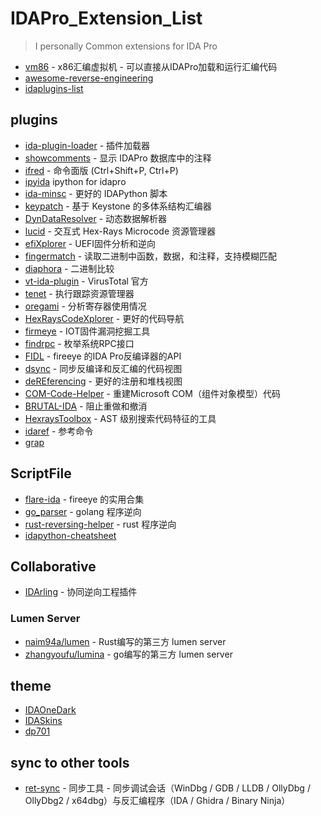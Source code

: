 # IDAPro_Extension_List

>   I personally Common extensions for IDA Pro 

* [vm86](https://github.com/tboox/vm86) - x86汇编虚拟机 - 可以直接从IDAPro加载和运行汇编代码
* [awesome-reverse-engineering](https://github.com/alphaSeclab/awesome-reverse-engineering)
* [idaplugins-list](https://github.com/onethawt/idaplugins-list)

## plugins

* [ida-plugin-loader](https://github.com/tmr232/ida-plugin-loader) - 插件加载器
* [showcomments](https://github.com/merces/showcomments) - 显示 IDAPro 数据库中的注释
* [ifred](https://github.com/Jinmo/ifred) - 命令面版 (Ctrl+Shift+P, Ctrl+P)
* [ipyida](https://github.com/eset/ipyida) ipython for idapro
* [ida-minsc](https://github.com/arizvisa/ida-minsc) - 更好的 IDAPython 脚本
* [keypatch](https://github.com/keystone-engine/keypatch) - 基于 Keystone 的多体系结构汇编器
* [DynDataResolver](https://github.com/Cisco-Talos/DynDataResolver) - 动态数据解析器
* [lucid](https://github.com/gaasedelen/lucid) - 交互式 Hex-Rays Microcode 资源管理器
* [efiXplorer](https://github.com/binarly-io/efiXplorer) - UEFI固件分析和逆向
* [fingermatch](https://github.com/jendabenda/fingermatch) - 读取二进制中函数，数据，和注释，支持模糊匹配
* [diaphora](https://github.com/joxeankoret/diaphora) - 二进制比较
* [vt-ida-plugin](https://github.com/VirusTotal/vt-ida-plugin) - VirusTotal 官方
* [tenet](https://github.com/gaasedelen/tenet) - 执行跟踪资源管理器
* [oregami](https://github.com/shemesh999/oregami) - 分析寄存器使用情况
* [HexRaysCodeXplorer](https://github.com/REhints/HexRaysCodeXplorer) - 更好的代码导航
* [firmeye](https://github.com/firmianay/firmeye) - IOT固件漏洞挖掘工具
* [findrpc](https://github.com/lucasg/findrpc) - 枚举系统RPC接口
* [FIDL](https://github.com/fireeye/FIDL) - fireeye 的IDA Pro反编译器的API
* [dsync](https://github.com/patois/dsync) - 同步反编译和反汇编的代码视图
* [deREferencing](https://github.com/danigargu/deREferencing) - 更好的注册和堆栈视图
* [COM-Code-Helper](https://github.com/fboldewin/COM-Code-Helper) - 重建Microsoft COM（组件对象模型）代码
* [BRUTAL-IDA](https://github.com/tmr232/BRUTAL-IDA) - 阻止重做和撤消
* [HexraysToolbox](https://github.com/patois/HexraysToolbox) - AST 级别搜索代码特征的工具
* [idaref](https://github.com/nologic/idaref) - 参考命令
* [grap](https://github.com/QuoSecGmbH/grap/)

## ScriptFile

* [flare-ida](https://github.com/fireeye/flare-ida) - fireeye 的实用合集
* [go_parser](https://github.com/0xjiayu/go_parser) - golang 程序逆向
* [rust-reversing-helper](https://github.com/cha5126568/rust-reversing-helper) - rust 程序逆向
* [idapython-cheatsheet](https://github.com/inforion/idapython-cheatsheet)

## Collaborative

* [IDArling](https://github.com/IDArlingTeam/IDArling) - 协同逆向工程插件
### Lumen Server

* [naim94a/lumen](https://github.com/naim94a/lumen) - Rust编写的第三方 lumen server
* [zhangyoufu/lumina](https://github.com/zhangyoufu/lumina) - go编写的第三方 lumen server

## theme

* [IDAOneDark](https://github.com/MarkHC/IDAOneDark)
* [IDASkins](https://github.com/zyantific/IDASkins)
* [dp701](https://github.com/pr701/dp701)

## sync to other tools

* [ret-sync](https://github.com/bootleg/ret-sync) - 同步工具 -  同步调试会话（WinDbg / GDB / LLDB / OllyDbg / OllyDbg2 / x64dbg）与反汇编程序（IDA / Ghidra / Binary Ninja）

